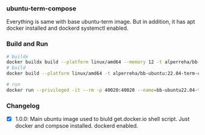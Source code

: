 ### ubuntu-term-compose

Everything is same with base ubuntu-term image. But in addition, it has apt docker installed and dockerd systemctl enabled.

### Build and Run

```bash
# buildx
docker buildx build --platform linux/amd64 --memory 12 -t alperreha/bb-ubuntu:22.04-term-compose-v1.0.0 .
# build
docker build --platform linux/amd64 -t alperreha/bb-ubuntu:22.04-term-compose-v1.0.0 .

# run
docker run --privileged -it --rm -p 40020:40020 --name=bb-ubuntu22.04-term-compose-1.0.0 alperreha/bb-ubuntu:22.04-term-compose-v1.0.0
```


### Changelog

- [x] 1.0.0: Main ubuntu image used to biuld get.docker.io shell script. Just docker and compsoe installed. dockerd enabled.

